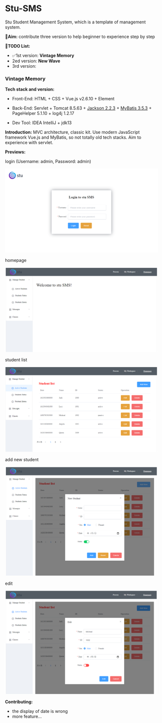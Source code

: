 # Stu-SMS
Stu Student Management System, which is a template of management system.



🎯**Aim:** contribute three version to help beginner to experience step by step



📝**TODO List:**

- ✅1st version: **Vintage Memory**
- 2ed version: **New Wave**
- 3rd version: 





### Vintage Memory

**Tech stack and version:**

- Front-End: HTML + CSS + Vue.js v2.6.10 + Element

- Back-End: Servlet + Tomcat 8.5.63 + [Jackson 2.2.3](https://github.com/FasterXML/jackson) + [MyBatis 3.5.3](https://mybatis.org/) + PageHelper 5.1.10 + log4j 1.2.17

- Dev Tool: IDEA IntelliJ + jdk13



**Introduction:** MVC architecture, classic kit. Use modern JavaScript framework Vue.js and MyBatis, so not totally old tech stacks. Aim to experience with servlet.



**Previews:**

login (Username: admin, Password: admin)

<img src="previews/1_login.PNG" alt="1_login" style="zoom:50%;" />

homepage

<img src="previews/1_homepage.PNG" alt="1_homepage" style="zoom:50%;" />

student list

<img src="previews/1_studentlist.PNG" alt="1_studentlist" style="zoom:50%;" />

add new student

<img src="previews/1_addnew.PNG" alt="1_addnew" style="zoom:50%;" />

edit

<img src="previews/1_edit.PNG" alt="1_edit" style="zoom:50%;" />





**Contributing:**

- the display of date is wrong
- more feature...



















